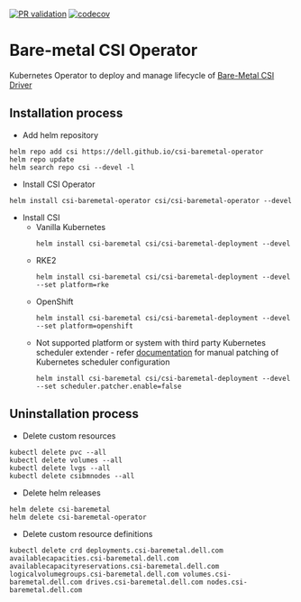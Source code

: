 [![PR validation](https://github.com/dell/csi-baremetal-operator/actions/workflows/pr.yml/badge.svg)](https://github.com/dell/csi-baremetal-operator/actions/workflows/pr.yml)
[![codecov](https://codecov.io/gh/dell/csi-baremetal-operator/branch/master/graph/badge.svg)](https://codecov.io/gh/dell/csi-baremetal-operator)

Bare-metal CSI Operator
=====================

Kubernetes Operator to deploy and manage lifecycle of [Bare-Metal CSI Driver](https://github.com/dell/csi-baremetal)

Installation process
---------------------

* Add helm repository
```
helm repo add csi https://dell.github.io/csi-baremetal-operator
helm repo update
helm search repo csi --devel -l
```
* Install CSI Operator
```
helm install csi-baremetal-operator csi/csi-baremetal-operator --devel 
```
* Install CSI     
    * Vanilla Kubernetes
        ```
        helm install csi-baremetal csi/csi-baremetal-deployment --devel 
        ```
    * RKE2
        ```
        helm install csi-baremetal csi/csi-baremetal-deployment --devel --set platform=rke
        ```
    * OpenShift
      ```
      helm install csi-baremetal csi/csi-baremetal-deployment --devel --set platform=openshift
      ```
    * Not supported platform or system with third party Kubernetes scheduler extender - refer [documentation](MANUAL_SCHEDULER_CONFIGURATION.md) for manual patching of Kubernetes scheduler configuration
      ```
      helm install csi-baremetal csi/csi-baremetal-deployment --devel --set scheduler.patcher.enable=false
      ```
        
Uninstallation process
---------------------
* Delete custom resources
```
kubectl delete pvc --all
kubectl delete volumes --all
kubectl delete lvgs --all
kubectl delete csibmnodes --all
```
* Delete helm releases
```
helm delete csi-baremetal
helm delete csi-baremetal-operator
```
* Delete custom resource definitions
```
kubectl delete crd deployments.csi-baremetal.dell.com availablecapacities.csi-baremetal.dell.com availablecapacityreservations.csi-baremetal.dell.com logicalvolumegroups.csi-baremetal.dell.com volumes.csi-baremetal.dell.com drives.csi-baremetal.dell.com nodes.csi-baremetal.dell.com
```



